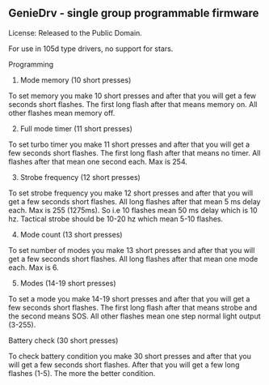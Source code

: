 GenieDrv - single group programmable firmware
-----------------------------------------------

License: Released to the Public Domain.

For use in 105d type drivers, no support for stars.

Programming

1. Mode memory (10 short presses)

 To set memory you make 10 short presses and after that you will get a few seconds short flashes.
The first long flash after that means memory on. All other flashes mean memory off.

2. Full mode timer (11 short presses)

 To set turbo timer you make 11 short presses and after that you will get a few seconds short flashes.
The first long flash after that means no timer. All flashes after that mean one second each. Max is 254.

3. Strobe frequency (12 short presses)

 To set strobe frequency you make 12 short presses and after that you will get a few seconds short flashes.
All long flashes after that mean 5 ms delay each. Max is 255 (1275ms).
So i.e 10 flashes mean 50 ms delay which is 10 hz.
Tactical strobe should be 10-20 hz which mean 5-10 flashes.

4. Mode count (13 short presses)

 To set number of modes you make 13 short presses and after that you will get a few seconds short flashes.
All long flashes after that mean one mode each. Max is 6.

5. Modes (14-19 short presses)

 To set a mode you make 14-19 short presses and after that you will get a few seconds short flashes.
The first long flash after that means strobe and the second means SOS. All other flashes mean one step
normal light output (3-255).

Battery check (30 short presses)

 To check battery condition you make 30 short presses and after that you will get a few seconds short flashes.
After that you will get a few long flashes (1-5). The more the better condition.

